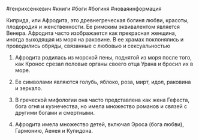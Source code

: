 #генрихсенкевич #книги #боги #богиня #новаяинформация 

Киприда, или Афродита, это древнегреческая богиня любви, красоты, плодородия и женственности. Ее римским эквивалентом является Венера. Афродита часто изображается как прекрасная женщина, иногда выходящая из моря на раковине. В ее храмах поклонялись и проводились обряды, связанные с любовью и сексуальностью
  

1. Афродита родилась из морской пены, поднятой из моря после того, как Кронос срезал половые органы своего отца Урана и бросил их в море.

2. Ее символами являются голубь, яблоко, роза, мирт, идол, раковина и зеркало.

3. В греческой мифологии она часто представлена как жена Гефеста, бога огня и кузнечества, но имела множество романов и связей с другими богами и смертными.

4. Афродита имела множество детей, включая Эроса (бога любви), Гармонию, Аенея и Купидона.